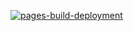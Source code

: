 [![pages-build-deployment](https://github.com/ajaychinthapalli/ajaychinthapalli.github.io/actions/workflows/pages/pages-build-deployment/badge.svg)](https://github.com/ajaychinthapalli/ajaychinthapalli.github.io/actions/workflows/pages/pages-build-deployment)